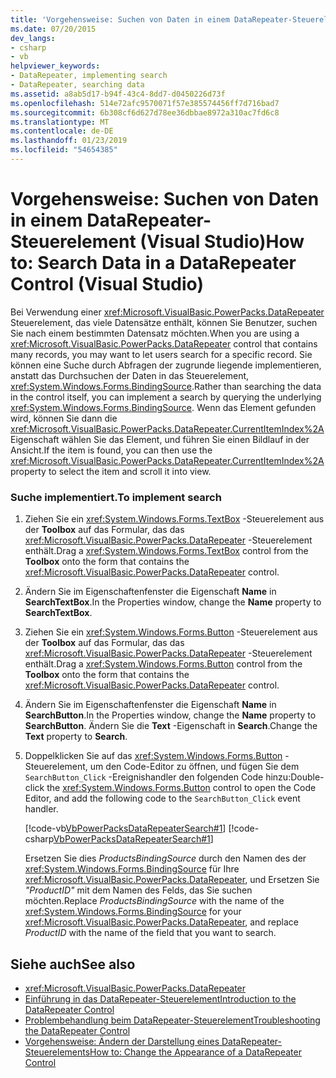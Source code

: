 ```yaml
---
title: 'Vorgehensweise: Suchen von Daten in einem DataRepeater-Steuerelement (Visual Studio)'
ms.date: 07/20/2015
dev_langs:
- csharp
- vb
helpviewer_keywords:
- DataRepeater, implementing search
- DataRepeater, searching data
ms.assetid: a8ab5d17-b94f-43c4-8dd7-d0450226d73f
ms.openlocfilehash: 514e72afc9570071f57e385574456ff7d716bad7
ms.sourcegitcommit: 6b308cf6d627d78ee36dbbae8972a310ac7fd6c8
ms.translationtype: MT
ms.contentlocale: de-DE
ms.lasthandoff: 01/23/2019
ms.locfileid: "54654385"
---
```

# <a name="how-to-search-data-in-a-datarepeater-control-visual-studio"></a><span data-ttu-id="ca378-102">Vorgehensweise: Suchen von Daten in einem DataRepeater-Steuerelement (Visual Studio)</span><span class="sxs-lookup"><span data-stu-id="ca378-102">How to: Search Data in a DataRepeater Control (Visual Studio)</span></span>
<span data-ttu-id="ca378-103">Bei Verwendung einer <xref:Microsoft.VisualBasic.PowerPacks.DataRepeater> Steuerelement, das viele Datensätze enthält, können Sie Benutzer, suchen Sie nach einem bestimmten Datensatz möchten.</span><span class="sxs-lookup"><span data-stu-id="ca378-103">When you are using a <xref:Microsoft.VisualBasic.PowerPacks.DataRepeater> control that contains many records, you may want to let users search for a specific record.</span></span> <span data-ttu-id="ca378-104">Sie können eine Suche durch Abfragen der zugrunde liegende implementieren, anstatt das Durchsuchen der Daten in das Steuerelement, <xref:System.Windows.Forms.BindingSource>.</span><span class="sxs-lookup"><span data-stu-id="ca378-104">Rather than searching the data in the control itself, you can implement a search by querying the underlying <xref:System.Windows.Forms.BindingSource>.</span></span> <span data-ttu-id="ca378-105">Wenn das Element gefunden wird, können Sie dann die <xref:Microsoft.VisualBasic.PowerPacks.DataRepeater.CurrentItemIndex%2A> Eigenschaft wählen Sie das Element, und führen Sie einen Bildlauf in der Ansicht.</span><span class="sxs-lookup"><span data-stu-id="ca378-105">If the item is found, you can then use the <xref:Microsoft.VisualBasic.PowerPacks.DataRepeater.CurrentItemIndex%2A> property to select the item and scroll it into view.</span></span>  
  
### <a name="to-implement-search"></a><span data-ttu-id="ca378-106">Suche implementiert.</span><span class="sxs-lookup"><span data-stu-id="ca378-106">To implement search</span></span>  
  
1.  <span data-ttu-id="ca378-107">Ziehen Sie ein <xref:System.Windows.Forms.TextBox> -Steuerelement aus der **Toolbox** auf das Formular, das das <xref:Microsoft.VisualBasic.PowerPacks.DataRepeater> -Steuerelement enthält.</span><span class="sxs-lookup"><span data-stu-id="ca378-107">Drag a <xref:System.Windows.Forms.TextBox> control from the **Toolbox** onto the form that contains the <xref:Microsoft.VisualBasic.PowerPacks.DataRepeater> control.</span></span>  
  
2.  <span data-ttu-id="ca378-108">Ändern Sie im Eigenschaftenfenster die Eigenschaft **Name** in **SearchTextBox**.</span><span class="sxs-lookup"><span data-stu-id="ca378-108">In the Properties window, change the **Name** property to **SearchTextBox**.</span></span>  
  
3.  <span data-ttu-id="ca378-109">Ziehen Sie ein <xref:System.Windows.Forms.Button> -Steuerelement aus der **Toolbox** auf das Formular, das das <xref:Microsoft.VisualBasic.PowerPacks.DataRepeater> -Steuerelement enthält.</span><span class="sxs-lookup"><span data-stu-id="ca378-109">Drag a <xref:System.Windows.Forms.Button> control from the **Toolbox** onto the form that contains the <xref:Microsoft.VisualBasic.PowerPacks.DataRepeater> control.</span></span>  
  
4.  <span data-ttu-id="ca378-110">Ändern Sie im Eigenschaftenfenster die Eigenschaft **Name** in **SearchButton**.</span><span class="sxs-lookup"><span data-stu-id="ca378-110">In the Properties window, change the **Name** property to **SearchButton**.</span></span> <span data-ttu-id="ca378-111">Ändern Sie die **Text** -Eigenschaft in **Search**.</span><span class="sxs-lookup"><span data-stu-id="ca378-111">Change the **Text** property to **Search**.</span></span>  
  
5.  <span data-ttu-id="ca378-112">Doppelklicken Sie auf das <xref:System.Windows.Forms.Button> -Steuerelement, um den Code-Editor zu öffnen, und fügen Sie dem `SearchButton_Click` -Ereignishandler den folgenden Code hinzu:</span><span class="sxs-lookup"><span data-stu-id="ca378-112">Double-click the <xref:System.Windows.Forms.Button> control to open the Code Editor, and add the following code to the `SearchButton_Click` event handler.</span></span>  
  
     [!code-vb[VbPowerPacksDataRepeaterSearch#1](../../../visual-basic/developing-apps/windows-forms/codesnippet/VisualBasic/how-to-search-data-in-a-datarepeater-control-visual-studio_1.vb)]
     [!code-csharp[VbPowerPacksDataRepeaterSearch#1](../../../visual-basic/developing-apps/windows-forms/codesnippet/CSharp/how-to-search-data-in-a-datarepeater-control-visual-studio_1.cs)]  
  
     <span data-ttu-id="ca378-113">Ersetzen Sie dies *ProductsBindingSource* durch den Namen des der <xref:System.Windows.Forms.BindingSource> für Ihre <xref:Microsoft.VisualBasic.PowerPacks.DataRepeater>, und Ersetzen Sie *"ProductID"* mit dem Namen des Felds, das Sie suchen möchten.</span><span class="sxs-lookup"><span data-stu-id="ca378-113">Replace *ProductsBindingSource* with the name of the <xref:System.Windows.Forms.BindingSource> for your <xref:Microsoft.VisualBasic.PowerPacks.DataRepeater>, and replace *ProductID* with the name of the field that you want to search.</span></span>  
  
## <a name="see-also"></a><span data-ttu-id="ca378-114">Siehe auch</span><span class="sxs-lookup"><span data-stu-id="ca378-114">See also</span></span>
- <xref:Microsoft.VisualBasic.PowerPacks.DataRepeater>
- [<span data-ttu-id="ca378-115">Einführung in das DataRepeater-Steuerelement</span><span class="sxs-lookup"><span data-stu-id="ca378-115">Introduction to the DataRepeater Control</span></span>](../../../visual-basic/developing-apps/windows-forms/introduction-to-the-datarepeater-control-visual-studio.md)
- [<span data-ttu-id="ca378-116">Problembehandlung beim DataRepeater-Steuerelement</span><span class="sxs-lookup"><span data-stu-id="ca378-116">Troubleshooting the DataRepeater Control</span></span>](../../../visual-basic/developing-apps/windows-forms/troubleshooting-the-datarepeater-control-visual-studio.md)
- [<span data-ttu-id="ca378-117">Vorgehensweise: Ändern der Darstellung eines DataRepeater-Steuerelements</span><span class="sxs-lookup"><span data-stu-id="ca378-117">How to: Change the Appearance of a DataRepeater Control</span></span>](../../../visual-basic/developing-apps/windows-forms/how-to-change-the-appearance-of-a-datarepeater-control-visual-studio.md)
